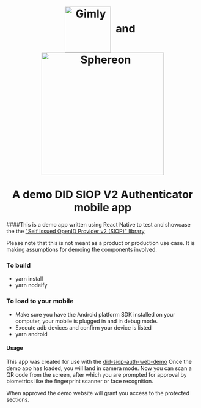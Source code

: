 <h1 align="center">
     <center><a href="https://www.gimly.io/"><img src="https://avatars.githubusercontent.com/u/64525639?s=200&v=4" alt="Gimly" width="120" style="vertical-align: middle"></a> &nbsp;and &nbsp; <a href="https://www.sphereon.com"><img src="https://sphereon.com/content/themes/sphereon/assets/img/logo.svg" alt="Sphereon" width="320" style="vertical-align: middle" ></a></center>
  <br>A demo DID SIOP V2 Authenticator mobile app    
  <br>
</h1>

####This is a demo app written using React Native to test and showcase the the ["Self Issued OpenID Provider v2 (SIOP)" library](https://github.com/Sphereon-Opensource/did-auth-siop)

Please note that this is not meant as a product or production use case. It is making assumptions for demoing the components involved.


### To build
- yarn install
- yarn nodeify

### To load to your mobile
- Make sure you have the Android platform SDK installed on your computer, your mobile is plugged in and in debug mode.
- Execute adb devices and confirm your device is listed
- yarn android


#### Usage
This app was created for use with the [did-siop-auth-web-demo](https://github.com/Sphereon-Opensource/did-siop-auth-web-demo)
Once the demo app has loaded, you will land in camera mode. Now you can scan a QR code from the screen,
after which you are prompted for approval by biometrics like the fingerprint scanner or face recognition.

When approved the demo website will grant you access to the protected sections.
